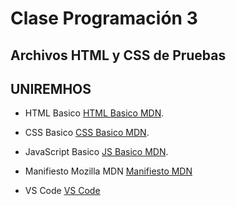 # Clase Programación 3

## Archivos HTML y CSS de Pruebas

## UNIREMHOS

- HTML Basico [HTML Basico MDN](https://developer.mozilla.org/es/docs/Learn/Getting_started_with_the_web/HTML_basics).

- CSS Basico [CSS Basico MDN](https://developer.mozilla.org/es/docs/Learn/Getting_started_with_the_web/CSS_basics).

- JavaScript Basico [JS Basico MDN](https://developer.mozilla.org/es/docs/Learn/Getting_started_with_the_web/JavaScript_basics).

- Manifiesto Mozilla MDN [Manifiesto MDN](https://www.mozilla.org/es-AR/about/manifesto)

- VS Code [VS Code](https://code.visualstudio.com/)
